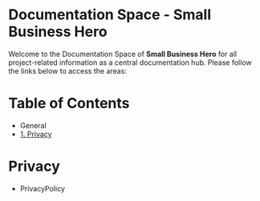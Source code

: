 # Documentation Space - Small Business Hero

Welcome to the Documentation Space of **Small Business Hero** for all project-related information as a central documentation hub.
Please follow the links below to access the areas:

# Table of Contents

* General
* [1. Privacy](#privacy)

# <a name="privacy"></a>Privacy
* PrivacyPolicy
